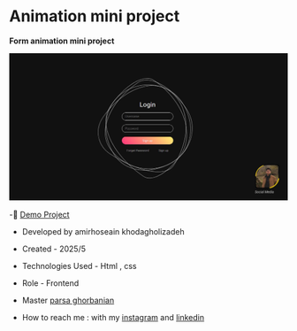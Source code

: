 # Animation mini project 

**Form animation mini project**  

![viewfinal](https://github.com/amirhoseain-khodagholizadeh-web/form-animation/blob/main/assets/img/Capture.JPG)



-🔗 [Demo Project](https://amirhoseain-khodagholizadeh-web.github.io/form-animation/)

- Developed by amirhoseain khodagholizadeh

- Created - 2025/5

- Technologies Used - Html , css 

- Role - Frontend

- Master [parsa ghorbanian](https://github.com/parsaGhorbanian)

- How to reach me : with my [instagram](https://instagram.com/amirhoseain_kh.dev) and [linkedin](https://www.linkedin.com/in/amirhoseain-khodagholizadeh-web/)
